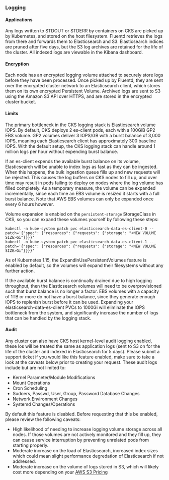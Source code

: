 ### Logging

#### Applications
Any logs written to STDOUT or STDERR by containers on CKS are picked up by Kubernetes, and stored on the host filesystem. Fluentd retrieves the logs from there and forwards them to Elasticsearch and S3. Elasticsearch indices are pruned after five days, but the S3 log archives are retained for the life of the cluster. All indexed logs are viewable in the Kibana dashboard.

#### Encryption
Each node has an encrypted logging volume attached to securely store logs before they have been processed. Once picked up by Fluentd, they are sent over the encrypted cluster network to an Elasticsearch client, which stores them on its own encrypted Persistent Volume. Archived logs are sent to S3 using the Amazon S3 API over HTTPS, and are stored in the encrypted cluster bucket.

#### Limits
The primary bottleneck in the CKS logging stack is Elasticsearch volume IOPS. By default, CKS deploys 2 es-client pods, each with a 100GiB GP2 EBS volume. GP2 volumes deliver 3 IOPS/GB with a burst balance of 3,000 IOPS, meaning each Elasticsearch client has approximately 300 baseline IOPS. With the default setup, the CKS logging stack can handle around 1 million logs per hour without expending burst balance.

If an es-client expends the available burst balance on its volume, Elasticsearch will be unable to index logs as fast as they can be ingested. When this happens, the bulk ingestion queue fills up and new requests will be rejected. This causes the log buffers on CKS nodes to fill up, and over time may result in pods failing to deploy on nodes where the log volume has filled completely. As a temporary measure, the volume can be expanded incrementally, since each time an EBS volume is resized it starts with a full burst balance. Note that AWS EBS volumes can only be expanded once every 6 hours however.

Volume expansion is enabled on the `persistent-storage` StorageClass in CKS, so you can expand these volumes yourself by following these steps:

```
kubectl -n kube-system patch pvc elasticsearch-data-es-client-0 --patch='{"spec": {"resources": {"requests": {"storage": "<NEW VOLUME SIZE>Gi"}}}}'
kubectl -n kube-system patch pvc elasticsearch-data-es-client-1 --patch='{"spec": {"resources": {"requests": {"storage": "<NEW VOLUME SIZE>Gi"}}}}'
```

As of Kubernetes 1.15, the ExpandInUsePersistentVolumes feature is enabled by default, so the volumes will expand their filesystems without any further action.

If the available burst balance is continually drained due to high logging throughput, then the Elasticsearch volumes will need to be overprovisioned such that burst balance is no longer a factor. EBS volumes with a capacity of 1TB or more do not have a burst balance, since they generate enough IOPS to replenish burst before it can be used. Expanding your elasticsearch-data-es-client PVCs to 1000Gi will eliminate the IOPS bottleneck from the system, and significantly increase the number of logs that can be handled by the logging stack.

#### Audit 
Any cluster can also have CKS host kernel-level audit logging enabled, these los will be treated the same as application logs (sent to S3 on for the life of the cluster and indexed in Elasticsearch for 5 days). Please submit a support ticket if you would like this feature enabled, make sure to take a look at the caveats below prior to creating your request. These audit logs include but are not limited to:
* Kernel Parameter/Module Modifications
* Mount Operations
* Cron Scheduling
* Sudoers, Passwd, User, Group, Password Database Changes
* Network Environment Changes
* Systemd Changes/Operations

By default this feature is disabled. Before requesting that this be enabled, please review the following caveats:
* High likelihood of needing to increase logging volume storage across all nodes. If those volumes are not actively monitored and they fill up, they can cause service interruption by preventing unrelated pods from starting properly.
* Moderate increase on the load of Elasticsearch, increased index sizes which could mean slight performance degredation of Elasticsearch if not addressed.
* Moderate increase on the volume of logs stored in S3, which will likely cost more depending on your [AWS S3 Pricing](https://aws.amazon.com/s3/pricing/)
